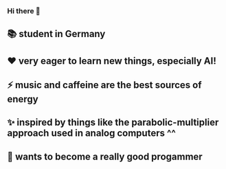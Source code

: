 ### Hi there 👋


📚 student in Germany
-
♥ very eager to learn new things, especially AI!
-
⚡ music and caffeine are the best sources of energy
-
✨ inspired by things like the parabolic-multiplier approach used in analog computers ^^
-
👾 wants to become a really good progammer 
-

<!--
**FragNichtWasFuerSaft/FragNichtWasFuerSaft** is a ✨ _special_ ✨ repository because its `README.md` (this file) appears on your GitHub profile.

Here are some ideas to get you started:

- 🔭 I’m currently working on ...
- 🌱 I’m currently learning ...
- 👯 I’m looking to collaborate on ...
- 🤔 I’m looking for help with ...
- 💬 Ask me about ...
- 📫 How to reach me: ...
- 😄 Pronouns: ...
- ⚡ Fun fact: ...
-->
